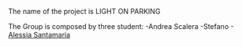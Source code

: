 The name of the project is LIGHT ON PARKING 

The Group is composed by three student:
 -Andrea Scalera 
 -Stefano 
-[Alessia Santamaria](https://www.linkedin.com/in/alessia-santamaria-b29787151/)
 
